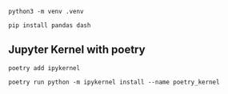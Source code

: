 


```shell
python3 -m venv .venv

```

```shell
pip install pandas dash

```


## Jupyter Kernel with poetry


```shell
poetry add ipykernel

poetry run python -m ipykernel install --name poetry_kernel

```
